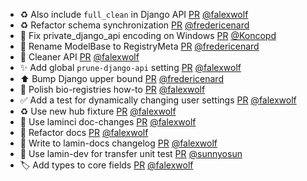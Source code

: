 - ♻️ Also include `full_clean` in Django API [PR](https://github.com/laminlabs/lamindb-setup/pull/797) [@falexwolf](https://github.com/falexwolf)
- ♻️ Refactor schema synchronization [PR](https://github.com/laminlabs/lamindb-setup/pull/787) [@fredericenard](https://github.com/fredericenard)
- 🐛 Fix private_django_api encoding on Windows [PR](https://github.com/laminlabs/lamindb-setup/pull/795) [@Koncopd](https://github.com/Koncopd)
- 🐛 Rename ModelBase to RegistryMeta [PR](https://github.com/laminlabs/lamindb-setup/pull/794) [@fredericenard](https://github.com/fredericenard)
- 🚸  Cleaner API [PR](https://github.com/laminlabs/lamindb-setup/pull/792) [@falexwolf](https://github.com/falexwolf)
- ✨ Add global `prune-django-api` setting [PR](https://github.com/laminlabs/lamin-cli/pull/53) [@falexwolf](https://github.com/falexwolf)
- ⬆️ Bump Django upper bound [PR](https://github.com/laminlabs/lamindb-setup/pull/793) [@fredericenard](https://github.com/fredericenard)
- 📝 Polish bio-registries how-to [PR](https://github.com/laminlabs/lamindb/pull/1722) [@falexwolf](https://github.com/falexwolf)
- ✅ Add a test for dynamically changing user settings [PR](https://github.com/laminlabs/lamindb-setup/pull/791) [@falexwolf](https://github.com/falexwolf)
- ♻️ Use new hub fixture [PR](https://github.com/laminlabs/lamindb-setup/pull/789) [@falexwolf](https://github.com/falexwolf)
- 👷 Use laminci doc-changes [PR](https://github.com/laminlabs/lamindb-setup/pull/790) [@falexwolf](https://github.com/falexwolf)
- 📝 Refactor docs [PR](https://github.com/laminlabs/lamindb/pull/1721) [@falexwolf](https://github.com/falexwolf)
- 👷 Write to lamin-docs changelog [PR](https://github.com/laminlabs/lamin-mlops/pull/14) [@falexwolf](https://github.com/falexwolf)
- 👷 Use lamin-dev for transfer unit test [PR](https://github.com/laminlabs/lamindb/pull/1719) [@sunnyosun](https://github.com/sunnyosun)
- 🏷️ Add types to core fields [PR](https://github.com/laminlabs/lamindb/pull/1716) [@falexwolf](https://github.com/falexwolf)
